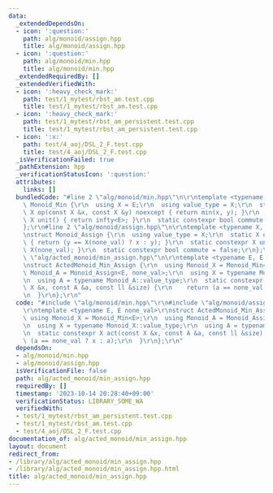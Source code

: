 ```yaml
---
data:
  _extendedDependsOn:
  - icon: ':question:'
    path: alg/monoid/assign.hpp
    title: alg/monoid/assign.hpp
  - icon: ':question:'
    path: alg/monoid/min.hpp
    title: alg/monoid/min.hpp
  _extendedRequiredBy: []
  _extendedVerifiedWith:
  - icon: ':heavy_check_mark:'
    path: test/1_mytest/rbst_am.test.cpp
    title: test/1_mytest/rbst_am.test.cpp
  - icon: ':heavy_check_mark:'
    path: test/1_mytest/rbst_am_persistent.test.cpp
    title: test/1_mytest/rbst_am_persistent.test.cpp
  - icon: ':x:'
    path: test/4_aoj/DSL_2_F.test.cpp
    title: test/4_aoj/DSL_2_F.test.cpp
  _isVerificationFailed: true
  _pathExtension: hpp
  _verificationStatusIcon: ':question:'
  attributes:
    links: []
  bundledCode: "#line 2 \"alg/monoid/min.hpp\"\n\r\ntemplate <typename E>\r\nstruct\
    \ Monoid_Min {\r\n  using X = E;\r\n  using value_type = X;\r\n  static constexpr\
    \ X op(const X &x, const X &y) noexcept { return min(x, y); }\r\n  static constexpr\
    \ X unit() { return infty<E>; }\r\n  static constexpr bool commute = true;\r\n\
    };\r\n#line 2 \"alg/monoid/assign.hpp\"\n\r\ntemplate <typename X, int none_val>\r\
    \nstruct Monoid_Assign {\r\n  using value_type = X;\r\n  static X op(X x, X y)\
    \ { return (y == X(none_val) ? x : y); }\r\n  static constexpr X unit() { return\
    \ X(none_val); }\r\n  static constexpr bool commute = false;\r\n};\r\n#line 3\
    \ \"alg/acted_monoid/min_assign.hpp\"\n\r\ntemplate <typename E, E none_val>\r\
    \nstruct ActedMonoid_Min_Assign {\r\n  using Monoid_X = Monoid_Min<E>;\r\n  using\
    \ Monoid_A = Monoid_Assign<E, none_val>;\r\n  using X = typename Monoid_X::value_type;\r\
    \n  using A = typename Monoid_A::value_type;\r\n  static constexpr X act(const\
    \ X &x, const A &a, const ll &size) {\r\n    return (a == none_val ? x : a);\r\
    \n  }\r\n};\r\n"
  code: "#include \"alg/monoid/min.hpp\"\r\n#include \"alg/monoid/assign.hpp\"\r\n\
    \r\ntemplate <typename E, E none_val>\r\nstruct ActedMonoid_Min_Assign {\r\n \
    \ using Monoid_X = Monoid_Min<E>;\r\n  using Monoid_A = Monoid_Assign<E, none_val>;\r\
    \n  using X = typename Monoid_X::value_type;\r\n  using A = typename Monoid_A::value_type;\r\
    \n  static constexpr X act(const X &x, const A &a, const ll &size) {\r\n    return\
    \ (a == none_val ? x : a);\r\n  }\r\n};\r\n"
  dependsOn:
  - alg/monoid/min.hpp
  - alg/monoid/assign.hpp
  isVerificationFile: false
  path: alg/acted_monoid/min_assign.hpp
  requiredBy: []
  timestamp: '2023-10-14 20:28:40+09:00'
  verificationStatus: LIBRARY_SOME_WA
  verifiedWith:
  - test/1_mytest/rbst_am_persistent.test.cpp
  - test/1_mytest/rbst_am.test.cpp
  - test/4_aoj/DSL_2_F.test.cpp
documentation_of: alg/acted_monoid/min_assign.hpp
layout: document
redirect_from:
- /library/alg/acted_monoid/min_assign.hpp
- /library/alg/acted_monoid/min_assign.hpp.html
title: alg/acted_monoid/min_assign.hpp
---
```

